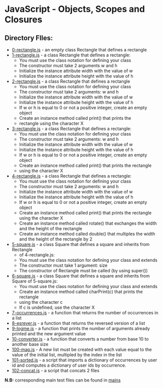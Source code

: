 # JavaScript - Objects, Scopes and Closures

## Directory FIles:

* [0-rectangle.js](0-rectangle.js) - an empty class Rectangle that defines a rectangle
* [1-rectangle.js](1-rectangle.js) - a class Rectangle that defines a rectangle:
  * You must use the class notation for defining your class
  * The constructor must take 2 arguments w and h
  * Initialize the instance attribute width with the value of w
  * Initialize the instance attribute height with the value of h
* [2-rectangle.js](2-rectangle.js) - a class Rectangle that defines a rectangle
  * You must use the class notation for defining your class
  * The constructor must take 2 arguments: w and h
  * Initialize the instance attribute width with the value of w
  * Initialize the instance attribute height with the value of h
  * If w or h is equal to 0 or not a positive integer, create an empty object
  * Create an instance method called print() that prints the
  * rectangle using the character X
* [3-rectangle.js](3-rectangle.js) - a class Rectangle that defines a rectangle:
  * You must use the class notation for defining your class
  * The constructor must take 2 arguments: w and h
  * Initialize the instance attribute width with the value of w
  * Initialize the instance attribute height with the value of h
  * If w or h is equal to 0 or not a positive integer, create an empty object
  * Create an instance method called print() that prints the rectangle
  * using the character X
* [4-rectangle.js](4-rectangle.js) - a class Rectangle that defines a rectangle:
  * You must use the class notation for defining your class
  * The constructor must take 2 arguments: w and h
  * Initialize the instance attribute width with the value of w
  * Initialize the instance attribute height with the value of h
  * If w or h is equal to 0 or not a positive integer, create an empty object
  * Create an instance method called print() that prints the rectangle using the character X
  * Create an instance method called rotate() that exchanges the width and the height of the rectangle
  * Create an instance method called double() that multiples the width and the height of the rectangle by 2
* [5-square.js](5-square.js) - a class Square that defines a square and inherits from Rectangle
  * of 4-rectangle.js:
  * You must use the class notation for defining your class and extends
  * The constructor must take 1 argument: size
  * The constructor of Rectangle must be called (by using super())
* [6-square.js](6-square.js) - a class Square that defines a square and inherits from Square of 5-square.js:
  * You must use the class notation for defining your class and extends
  * Create an instance method called charPrint(c) that prints the rectangle
  * using the character c
  * If c is undefined, use the character X
* [7-occurrences.js](7-occurrences.js) - a function that returns the number of occurrences in a list
* [8-esrever.js](8-esrever.js) - a function that returns the reversed version of a list
* [9-logme.js](9-logme.js) - a function that prints the number of arguments already printed and the new argument value
* [10-converter.js](10-converter.js) - a function that converts a number from base 10 to another base size
* [100-map.js](100-map.js) - A new list must be created with each value equal to the value of the initial list, multipled by the index in the list
* [101-sorted.js](101-sorted.js) - a script that imports a dictionary of occurrences by user id and computes a dictionary of user ids by occurrence.
* [102-concat.js](102-concat.js) - a script that concats 2 files

**N.B:** corresponding main test files can be found in [mains](mains)
